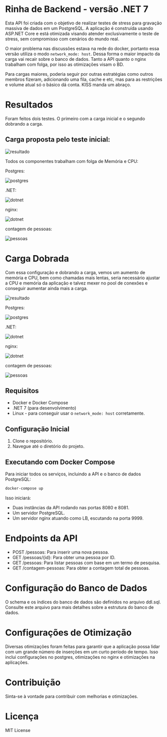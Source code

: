 # Rinha de Backend - versão .NET 7

Esta API foi criada com o objetivo de realizar testes de stress para gravação massiva de dados em um PostgreSQL. A aplicação é construída usando ASP.NET Core e está otimizada visando atender exclusivamente o teste de stress, sem compromisso com cenários do mundo real.

O maior problema nas discussões estava na rede do docker, portanto essa versão utiliza o modo `network_mode: host`. Dessa forma o maior impacto da carga vai recair sobre o banco de dados. Tanto a API quanto o nginx trabalham com folga, por isso as otimizações visam o BD.

Para cargas maiores, poderia seguir por outras estratégias como outros membros fizeram, adicionando uma fila, cache e etc, mas para as restrições e volume atual só o básico dá conta. KISS manda um abraço.

# Resultados

Foram feitos dois testes. O primeiro com a carga inicial e o segundo dobrando a carga.

## Carga proposta pelo teste inicial: 

![resultado](/misc/carga-inicial/resultado.png)

Todos os componentes trabalham com folga de Memória e CPU:

Postgres:

![postgres](/misc/carga-inicial/postgres.png)

.NET:

![dotnet](/misc/carga-inicial/dotnet.png)

nginx:

![dotnet](/misc/carga-inicial/nginx.png)

contagem de pessoas:

![pessoas](/misc/carga-inicial/pessoas.png)


# Carga Dobrada

Com essa configuração e dobrando a carga, vemos um aumento de memória e CPU, bem como chamadas mais lentas, seria necessário ajustar a CPU e memória da aplicação e talvez mexer no pool de conexões e conseguir aumentar ainda mais a carga.

![resultado](/misc/carga-dobrada/resultado.png)

Postgres:

![postgres](/misc/carga-dobrada/postgres.png)

.NET:

![dotnet](/misc/carga-dobrada/dotnet.png)

nginx:

![dotnet](/misc/carga-dobrada/nginx.png)

contagem de pessoas:

![pessoas](/misc/carga-dobrada/pessoas.png)

## Requisitos
* Docker e Docker Compose
* .NET 7 (para desenvolvimento)
* Linux - para conseguir usar o `network_mode: host` corretamente.

## Configuração Inicial

1. Clone o repositório.
2. Navegue até o diretório do projeto.

## Executando com Docker Compose

Para iniciar todos os serviços, incluindo a API e o banco de dados PostgreSQL:

```sh
docker-compose up
```

Isso iniciará:

* Duas instâncias da API rodando nas portas 8080 e 8081.
* Um servidor PostgreSQL.
* Um servidor nginx atuando como LB, escutando na porta 9999.

# Endpoints da API

* POST /pessoas: Para inserir uma nova pessoa.
* GET /pessoas/{id}: Para obter uma pessoa por ID.
* GET /pessoas: Para listar pessoas com base em um termo de pesquisa.
* GET /contagem-pessoas: Para obter a contagem total de pessoas.

# Configuração do Banco de Dados
O schema e os índices do banco de dados são definidos no arquivo ddl.sql. Consulte este arquivo para mais detalhes sobre a estrutura do banco de dados.

# Configurações de Otimização

Diversas otimizações foram feitas para garantir que a aplicação possa lidar com um grande número de inserções em um curto período de tempo. Isso inclui configurações no postgres, otimizações no nginx e otimizações na aplicações.

# Contribuição
Sinta-se à vontade para contribuir com melhorias e otimizações.

# Licença
MIT License


